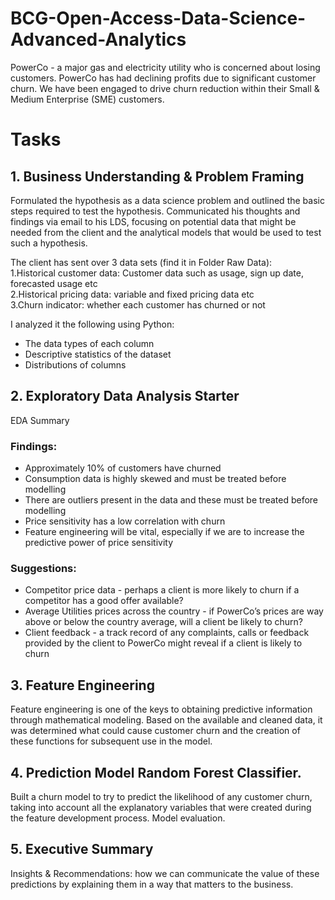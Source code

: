 # BCG-Open-Access-Data-Science-Advanced-Analytics

PowerCo - a major gas and electricity utility who is concerned about losing customers. PowerCo has had declining profits due to significant customer churn. We have been engaged to drive churn reduction within their Small & Medium Enterprise (SME) customers.  

# Tasks  

## 1. Business Understanding & Problem Framing
Formulated the hypothesis as a data science problem and outlined the basic steps required to test the hypothesis. Communicated his thoughts and findings via email to his LDS, focusing on potential data that might be needed from the client and the analytical models that would be used to test such a hypothesis.

The client has sent over 3 data sets (find it in Folder Raw Data):  
1.Historical customer data: Customer data such as usage, sign up date, forecasted usage etc  
2.Historical pricing data: variable and fixed pricing data etc  
3.Churn indicator: whether each customer has churned or not  

I analyzed it the following using Python:  
- The data types of each column  
- Descriptive statistics of the dataset  
- Distributions of columns  

## 2. Exploratory Data Analysis Starter  
EDA Summary  
### Findings:
- Approximately 10% of customers have churned  
- Consumption data is highly skewed and must be treated before modelling  
- There are outliers present in the data and these must be treated before modelling  
- Price sensitivity has a low correlation with churn  
- Feature engineering will be vital, especially if we are to increase the predictive power of price sensitivity  

### Suggestions:  
- Competitor price data - perhaps a client is more likely to churn if a competitor has a good offer available?  
- Average Utilities prices across the country - if PowerCo’s prices are way above or below the country average, will a client be likely to churn?  
- Client feedback - a track record of any complaints, calls or feedback provided by the client to PowerCo might reveal if a client is likely to churn 


## 3. Feature Engineering
Feature engineering is one of the keys to obtaining predictive information through mathematical modeling. Based on the available and cleaned data, it was determined what could cause customer churn and the creation of these functions for subsequent use in the model.

## 4. Prediction Model Random Forest Classifier.  
Built a churn model to try to predict the likelihood of any customer churn, taking into account all the explanatory variables that were created during the feature development process. Model evaluation.

## 5. Executive Summary 
Insights & Recommendations: how we can communicate the value of these predictions by explaining them in a way that matters to the business.
